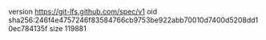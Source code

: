 version https://git-lfs.github.com/spec/v1
oid sha256:246f4e4757246f83584766cb9753be922abb70010d7400d5208dd10ec784135f
size 119881
